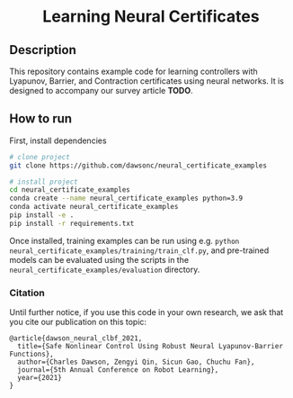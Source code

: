 <div align="center">    
 
# Learning Neural Certificates

<!-- [![Conference](https://img.shields.io/badge/CoRL-Accepted-success)](https://openreview.net/forum?id=8K5kisAnb_p)
   
[![Arxiv](http://img.shields.io/badge/arxiv-eess.sy:2109.06697-B31B1B.svg)](https://www.nature.com/articles/nature14539) -->

<!--  
Conference   
-->   
</div>
 
## Description
This repository contains example code for learning controllers with Lyapunov, Barrier, and Contraction certificates using neural networks. It is designed to accompany our survey article **TODO**.

## How to run
First, install dependencies   
```bash
# clone project   
git clone https://github.com/dawsonc/neural_certificate_examples

# install project   
cd neural_certificate_examples
conda create --name neural_certificate_examples python=3.9
conda activate neural_certificate_examples
pip install -e .   
pip install -r requirements.txt
```

Once installed, training examples can be run using e.g. `python neural_certificate_examples/training/train_clf.py`, and pre-trained models can be evaluated using the scripts in the `neural_certificate_examples/evaluation` directory.

### Citation
Until further notice, if you use this code in your own research, we ask that you cite our publication on this topic:
```
@article{dawson_neural_clbf_2021,
  title={Safe Nonlinear Control Using Robust Neural Lyapunov-Barrier Functions},
  author={Charles Dawson, Zengyi Qin, Sicun Gao, Chuchu Fan},
  journal={5th Annual Conference on Robot Learning},
  year={2021}
}
```   
